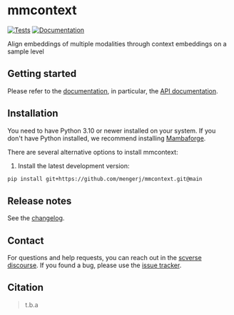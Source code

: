 # mmcontext

[![Tests][badge-tests]][tests]
[![Documentation][badge-docs]][documentation]

[badge-tests]: https://img.shields.io/github/actions/workflow/status/mengerj/mmcontext/test.yaml?branch=main
[badge-docs]: https://img.shields.io/readthedocs/mmcontext

Align embeddings of multiple modalities through context embeddings on a sample level

## Getting started

Please refer to the [documentation][],
in particular, the [API documentation][].

## Installation

You need to have Python 3.10 or newer installed on your system.
If you don't have Python installed, we recommend installing [Mambaforge][].

There are several alternative options to install mmcontext:

<!--
1) Install the latest release of `mmcontext` from [PyPI][]:

```bash
pip install mmcontext
```
-->

1. Install the latest development version:

```bash
pip install git+https://github.com/mengerj/mmcontext.git@main
```

## Release notes

See the [changelog][].

## Contact

For questions and help requests, you can reach out in the [scverse discourse][].
If you found a bug, please use the [issue tracker][].

## Citation

> t.b.a

[mambaforge]: https://github.com/conda-forge/miniforge#mambaforge
[scverse discourse]: https://discourse.scverse.org/
[issue tracker]: https://github.com/mengerj/mmcontext/issues
[tests]: https://github.com/mengerj/mmcontext/actions/workflows/test.yml
[documentation]: https://mmcontext.readthedocs.io
[changelog]: https://mmcontext.readthedocs.io/en/latest/changelog.html
[api documentation]: https://mmcontext.readthedocs.io/en/latest/api.html
[pypi]: https://pypi.org/project/mmcontext
